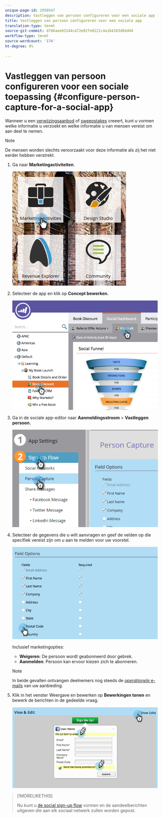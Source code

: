 ```yaml
---
unique-page-id: 2950547
description: Vastleggen van persoon configureren voor een sociale app - Marketo Docs - Productdocumentatie
title: Vastleggen van persoon configureren voor een sociale app
translation-type: tm+mt
source-git-commit: d7d6aee63144c472e02fe0221c4a164183d04dd4
workflow-type: tm+mt
source-wordcount: '174'
ht-degree: 0%

---
```



# Vastleggen van persoon configureren voor een sociale toepassing {#configure-person-capture-for-a-social-app}

Wanneer u een [verwijzingsaanbod](../../../../product-docs/demand-generation/social/referral-offers/create-a-referral-offer.md) of [sweepstakes](../../../../product-docs/demand-generation/social/sweepstakes/create-sweepstakes.md) creeert, kunt u vormen welke informatie u verzoekt en welke informatie u van mensen vereist om aan deel te nemen.

>[!NOTE]
>
>De mensen worden slechts veroorzaakt voor deze informatie als zij het niet eerder hebben verstrekt.

1. Ga naar **Marketingactiviteiten**.

   ![](assets/ma-2.png)

1. Selecteer de app en klik op **Concept bewerken.**

   ![](assets/image2014-9-22-10-3a57-3a57.png)

1. Ga in de sociale app-editor naar **Aanmeldingsstroom** > **Vastleggen persoon.**

   ![](assets/three-1.png)

1. Selecteer de gegevens die u wilt aanvragen en geef de velden op die specifiek vereist zijn om u aan te melden voor uw voorstel.

   ![](assets/image2014-9-22-10-58-24.png)

   Inclusief marketingopties:

   * **Weigeren**: De persoon wordt geabonneerd door gebrek.
   * **Aanmelden**: Persoon kan ervoor kiezen zich te abonneren.

   >[!NOTE]
   >
   >In beide gevallen ontvangen deelnemers nog steeds de [*operationele* e-mails](../../../../product-docs/email-marketing/general/functions-in-the-editor/make-an-email-operational.md) van uw aanbieding.

1. Klik in het venster Weergave en bewerken op **Bewerkingen tonen** en bewerk de berichten in de gedeelde vraag.

   ![](assets/image2014-9-22-11-3a2-3a56.png)

>[!MORELIKETHIS]
>
>Nu kunt u [de social sign-up flow](configure-social-sign-up-share-flow.md) vormen en de aandeelberichten uitgeven die aan elk sociaal netwerk zullen worden gepost.

